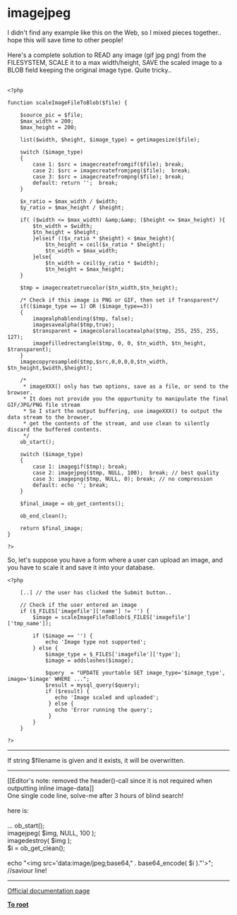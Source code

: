 # imagejpeg



I didn&apos;t find any example like this on the Web, so I mixed pieces together.. hope this will save time to other people!<br><br>Here&apos;s a complete solution to READ any image (gif jpg png) from the FILESYSTEM, SCALE it to a max width/height, SAVE the scaled image to a BLOB field keeping the original image type. Quite tricky.. <br><br>

```
<?php

function scaleImageFileToBlob($file) {

    $source_pic = $file;
    $max_width = 200;
    $max_height = 200;

    list($width, $height, $image_type) = getimagesize($file);

    switch ($image_type)
    {
        case 1: $src = imagecreatefromgif($file); break;
        case 2: $src = imagecreatefromjpeg($file);  break;
        case 3: $src = imagecreatefrompng($file); break;
        default: return '';  break;
    }

    $x_ratio = $max_width / $width;
    $y_ratio = $max_height / $height;

    if( ($width <= $max_width) &amp;&amp; ($height <= $max_height) ){
        $tn_width = $width;
        $tn_height = $height;
        }elseif (($x_ratio * $height) < $max_height){
            $tn_height = ceil($x_ratio * $height);
            $tn_width = $max_width;
        }else{
            $tn_width = ceil($y_ratio * $width);
            $tn_height = $max_height;
    }

    $tmp = imagecreatetruecolor($tn_width,$tn_height);

    /* Check if this image is PNG or GIF, then set if Transparent*/
    if(($image_type == 1) OR ($image_type==3))
    {
        imagealphablending($tmp, false);
        imagesavealpha($tmp,true);
        $transparent = imagecolorallocatealpha($tmp, 255, 255, 255, 127);
        imagefilledrectangle($tmp, 0, 0, $tn_width, $tn_height, $transparent);
    }
    imagecopyresampled($tmp,$src,0,0,0,0,$tn_width, $tn_height,$width,$height);

    /*
     * imageXXX() only has two options, save as a file, or send to the browser.
     * It does not provide you the oppurtunity to manipulate the final GIF/JPG/PNG file stream
     * So I start the output buffering, use imageXXX() to output the data stream to the browser, 
     * get the contents of the stream, and use clean to silently discard the buffered contents.
     */
    ob_start();

    switch ($image_type)
    {
        case 1: imagegif($tmp); break;
        case 2: imagejpeg($tmp, NULL, 100);  break; // best quality
        case 3: imagepng($tmp, NULL, 0); break; // no compression
        default: echo ''; break;
    }

    $final_image = ob_get_contents();

    ob_end_clean();

    return $final_image;
}

?>
```


So, let's suppose you have a form where a user can upload an image, and you have to scale it and save it into your database.



```
<?php
    
    [..] // the user has clicked the Submit button..
    
    // Check if the user entered an image
    if ($_FILES['imagefile']['name'] != '') {
        $image = scaleImageFileToBlob($_FILES['imagefile']['tmp_name']);

        if ($image == '') {
            echo 'Image type not supported';
        } else {
            $image_type = $_FILES['imagefile']['type'];
            $image = addslashes($image);
            
            $query  = "UPDATE yourtable SET image_type='$image_type', image='$image' WHERE ...";
            $result = mysql_query($query);
            if ($result) {
               echo 'Image scaled and uploaded';
             } else {
               echo 'Error running the query';
             }
        }
    }

?>
```
  

---

If string $filename is given and it exists, it will be overwritten.  

---

[[Editor&apos;s note: removed the header()-call since it is not required when outputting inline image-data]]<br>One single code line, solve-me after 3 hours of blind search!<br><br>here is:<br><br>... ob_start();<br>  imagejpeg( $img, NULL, 100 );<br>  imagedestroy( $img );<br>  $i = ob_get_clean();<br><br>echo "&lt;img src=&apos;data:image/jpeg;base64," . base64_encode( $i )."&apos;&gt;"; //saviour line!  

---

[Official documentation page](https://www.php.net/manual/en/function.imagejpeg.php)

**[To root](/README.md)**